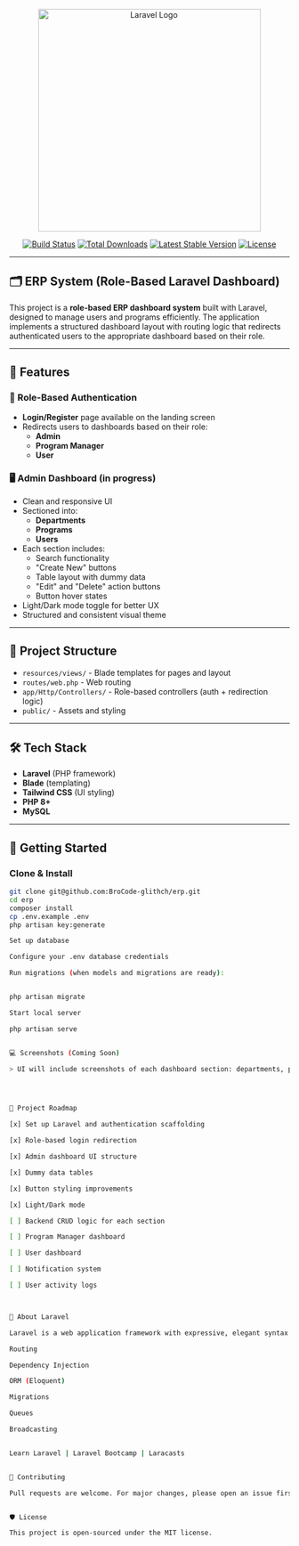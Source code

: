 <p align="center">
    <a href="https://laravel.com" target="_blank">
        <img src="https://raw.githubusercontent.com/laravel/art/master/logo-lockup/5%20SVG/2%20CMYK/1%20Full%20Color/laravel-logolockup-cmyk-red.svg" width="400" alt="Laravel Logo">
    </a>
</p>

<p align="center">
    <a href="https://github.com/laravel/framework/actions"><img src="https://github.com/laravel/framework/workflows/tests/badge.svg" alt="Build Status"></a>
    <a href="https://packagist.org/packages/laravel/framework"><img src="https://img.shields.io/packagist/dt/laravel/framework" alt="Total Downloads"></a>
    <a href="https://packagist.org/packages/laravel/framework"><img src="https://img.shields.io/packagist/v/laravel/framework" alt="Latest Stable Version"></a>
    <a href="https://packagist.org/packages/laravel/framework"><img src="https://img.shields.io/packagist/l/laravel/framework" alt="License"></a>
</p>

---

## 🗂️ ERP System (Role-Based Laravel Dashboard)

This project is a **role-based ERP dashboard system** built with Laravel, designed to manage users and programs efficiently. The application implements a structured dashboard layout with routing logic that redirects authenticated users to the appropriate dashboard based on their role.

---

## 🚀 Features

### 🎯 Role-Based Authentication

- **Login/Register** page available on the landing screen
- Redirects users to dashboards based on their role:
  - **Admin**
  - **Program Manager**
  - **User**

### 🖥️ Admin Dashboard (in progress)

- Clean and responsive UI
- Sectioned into:
  - **Departments**
  - **Programs**
  - **Users**
- Each section includes:
  - Search functionality
  - "Create New" buttons
  - Table layout with dummy data
  - "Edit" and "Delete" action buttons
  - Button hover states
- Light/Dark mode toggle for better UX
- Structured and consistent visual theme

---

## 📁 Project Structure

- `resources/views/` - Blade templates for pages and layout
- `routes/web.php` - Web routing
- `app/Http/Controllers/` - Role-based controllers (auth + redirection logic)
- `public/` - Assets and styling

---

## 🛠️ Tech Stack

- **Laravel** (PHP framework)
- **Blade** (templating)
- **Tailwind CSS** (UI styling)
- **PHP 8+**
- **MySQL**

---

## 🔐 Getting Started

### Clone & Install

```bash
git clone git@github.com:BroCode-glithch/erp.git
cd erp
composer install
cp .env.example .env
php artisan key:generate

Set up database

Configure your .env database credentials

Run migrations (when models and migrations are ready):


php artisan migrate

Start local server

php artisan serve


💻 Screenshots (Coming Soon)

> UI will include screenshots of each dashboard section: departments, programs, and users.




📌 Project Roadmap

[x] Set up Laravel and authentication scaffolding

[x] Role-based login redirection

[x] Admin dashboard UI structure

[x] Dummy data tables

[x] Button styling improvements

[x] Light/Dark mode

[ ] Backend CRUD logic for each section

[ ] Program Manager dashboard

[ ] User dashboard

[ ] Notification system

[ ] User activity logs



📖 About Laravel

Laravel is a web application framework with expressive, elegant syntax. Laravel takes the pain out of development by easing common tasks like:

Routing

Dependency Injection

ORM (Eloquent)

Migrations

Queues

Broadcasting


Learn Laravel | Laravel Bootcamp | Laracasts


🤝 Contributing

Pull requests are welcome. For major changes, please open an issue first to discuss what you would like to change.


🛡️ License

This project is open-sourced under the MIT license.
```
